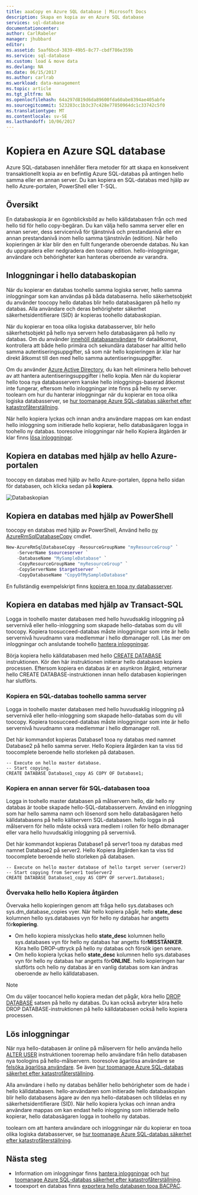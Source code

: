 ```yaml
---
title: aaaCopy en Azure SQL database | Microsoft Docs
description: Skapa en kopia av en Azure SQL database
services: sql-database
documentationcenter: 
author: CarlRabeler
manager: jhubbard
editor: 
ms.assetid: 5aaf6bcd-3839-49b5-8c77-cbdf786e359b
ms.service: sql-database
ms.custom: load & move data
ms.devlang: NA
ms.date: 06/15/2017
ms.author: carlrab
ms.workload: data-management
ms.topic: article
ms.tgt_pltfrm: NA
ms.openlocfilehash: 64a297d819d6da89600fda60abe8394ae405abfe
ms.sourcegitcommit: 523283cc1b3c37c428e77850964dc1c33742c5f0
ms.translationtype: MT
ms.contentlocale: sv-SE
ms.lasthandoff: 10/06/2017
---
```

# <a name="copy-an-azure-sql-database"></a>Kopiera en Azure SQL database

Azure SQL-databasen innehåller flera metoder för att skapa en konsekvent transaktionellt kopia av en befintlig Azure SQL-databas på antingen hello samma eller en annan server. Du kan kopiera en SQL-databas med hjälp av hello Azure-portalen, PowerShell eller T-SQL. 

## <a name="overview"></a>Översikt

En databaskopia är en ögonblicksbild av hello källdatabasen från och med hello tid för hello copy-begäran. Du kan välja hello samma server eller en annan server, dess servicenivå för tjänstnivå och prestandanivå eller en annan prestandanivå inom hello samma tjänstnivån (edition). När hello kopieringen är klar blir den en fullt fungerande oberoende databas. Nu kan du uppgradera eller nedgradera den tooany edition. hello-inloggningar, användare och behörigheter kan hanteras oberoende av varandra.  

## <a name="logins-in-hello-database-copy"></a>Inloggningar i hello databaskopian

När du kopierar en databas toohello samma logiska server, hello samma inloggningar som kan användas på båda databaserna. hello säkerhetsobjekt du använder toocopy hello databas blir hello databasägaren på hello ny databas. Alla användare och deras behörigheter säkerhet säkerhetsidentifierare (SID) är kopieras toohello databaskopian.  

När du kopierar en tooa olika logiska databasserver, blir hello säkerhetsobjekt på hello nya servern hello databasägaren på hello ny databas. Om du använder [innehöll databasanvändare](sql-database-manage-logins.md) för dataåtkomst, kontrollera att både hello primära och sekundära databaser har alltid hello samma autentiseringsuppgifter, så som när hello kopieringen är klar har direkt åtkomst till den med hello samma autentiseringsuppgifter. 

Om du använder [Azure Active Directory](../active-directory/active-directory-whatis.md), du kan helt eliminera hello behovet av att hantera autentiseringsuppgifter i hello kopia. Men när du kopierar hello tooa nya databasservern kanske hello inloggnings-baserad åtkomst inte fungerar, eftersom hello inloggningar inte finns på hello ny server. toolearn om hur du hanterar inloggningar när du kopierar en tooa olika logiska databasserver, se [hur toomanage Azure SQL-databas säkerhet efter katastrofåterställning](sql-database-geo-replication-security-config.md). 

När hello kopiera lyckas och innan andra användare mappas om kan endast hello inloggning som initierade hello kopierar, hello databasägaren logga in toohello ny databas. tooresolve inloggningar när hello Kopiera åtgärden är klar finns [lösa inloggningar](#resolve-logins).

## <a name="copy-a-database-by-using-hello-azure-portal"></a>Kopiera en databas med hjälp av hello Azure-portalen

toocopy en databas med hjälp av hello Azure-portalen, öppna hello sidan för databasen, och klicka sedan på **kopiera**. 

   ![Databaskopian](./media/sql-database-copy/database-copy.png)

## <a name="copy-a-database-by-using-powershell"></a>Kopiera en databas med hjälp av PowerShell

toocopy en databas med hjälp av PowerShell, Använd hello [ny AzureRmSqlDatabaseCopy](/powershell/module/azurerm.sql/new-azurermsqldatabasecopy) cmdlet. 

```PowerShell
New-AzureRmSqlDatabaseCopy -ResourceGroupName "myResourceGroup" `
    -ServerName $sourceserver `
    -DatabaseName "MySampleDatabase" `
    -CopyResourceGroupName "myResourceGroup" `
    -CopyServerName $targetserver `
    -CopyDatabaseName "CopyOfMySampleDatabase"
```

En fullständig exempelskript finns [kopiera en tooa ny databasserver](scripts/sql-database-copy-database-to-new-server-powershell.md).

## <a name="copy-a-database-by-using-transact-sql"></a>Kopiera en databas med hjälp av Transact-SQL

Logga in toohello master databasen med hello huvudsaklig inloggning på servernivå eller hello-inloggning som skapade hello-databas som du vill toocopy. Kopiera toosucceed-databas måste inloggningar som inte är hello servernivå huvudnamn vara medlemmar i hello dbmanager roll. Läs mer om inloggningar och anslutande toohello [hantera inloggningar](sql-database-manage-logins.md).

Börja kopiera hello källdatabasen med hello [CREATE DATABASE](https://msdn.microsoft.com/library/ms176061.aspx) instruktionen. Kör den här instruktionen initierar hello databasen kopiera processen. Eftersom kopiera en databas är en asynkron åtgärd, returnerar hello CREATE DATABASE-instruktionen innan hello databasen kopieringen har slutförts.

### <a name="copy-a-sql-database-toohello-same-server"></a>Kopiera en SQL-databas toohello samma server
Logga in toohello master databasen med hello huvudsaklig inloggning på servernivå eller hello-inloggning som skapade hello-databas som du vill toocopy. Kopiera toosucceed-databas måste inloggningar som inte är hello servernivå huvudnamn vara medlemmar i hello dbmanager roll.

Det här kommandot kopieras Database1 tooa ny databas med namnet Database2 på hello samma server. Hello Kopiera åtgärden kan ta viss tid toocomplete beroende hello storleken på databasen.

    -- Execute on hello master database.
    -- Start copying.
    CREATE DATABASE Database1_copy AS COPY OF Database1;

### <a name="copy-a-sql-database-tooa-different-server"></a>Kopiera en annan server för SQL-databasen tooa

Logga in toohello master databasen på målservern hello, där hello ny databas är toobe skapade hello-SQL-databasservern. Använd en inloggning som har hello samma namn och lösenord som hello databasägaren hello källdatabasens på hello källservern SQL-databasen. hello logga in på målservern för hello måste också vara medlem i rollen för hello dbmanager eller vara hello huvudsaklig inloggning på servernivå.

Det här kommandot kopieras Database1 på server1 tooa ny databas med namnet Database2 på server2. Hello Kopiera åtgärden kan ta viss tid toocomplete beroende hello storleken på databasen.

    -- Execute on hello master database of hello target server (server2)
    -- Start copying from Server1 tooServer2
    CREATE DATABASE Database1_copy AS COPY OF server1.Database1;


### <a name="monitor-hello-progress-of-hello-copying-operation"></a>Övervaka hello hello Kopiera åtgärden

Övervaka hello kopieringen genom att fråga hello sys.databases och sys.dm_database_copies vyer. När hello kopiera pågår, hello **state_desc** kolumnen hello sys.databases vyn för hello ny databas har angetts för**kopiering**.

* Om hello kopiera misslyckas hello **state_desc** kolumnen hello sys.databases vyn för hello ny databas har angetts för**MISSTÄNKER**. Köra hello DROP-uttryck på hello ny databas och försök igen senare.
* Om hello kopiera lyckas hello **state_desc** kolumnen hello sys.databases vyn för hello ny databas har angetts för**ONLINE**. hello kopieringen har slutförts och hello ny databas är en vanlig databas som kan ändras oberoende av hello källdatabasen.

> [!NOTE]
> Om du väljer toocancel hello kopiera medan det pågår, köra hello [DROP DATABASE](https://msdn.microsoft.com/library/ms178613.aspx) satsen på hello ny databas. Du kan också avbryter köra hello DROP DATABASE-instruktionen på hello källdatabasen också hello kopiera processen.
> 

## <a name="resolve-logins"></a>Lös inloggningar

När nya hello-databasen är online på målservern för hello använda hello [ALTER USER](https://msdn.microsoft.com/library/ms176060.aspx) instruktionen tooremap hello användare från hello databasen nya toologins på hello-målservern. tooresolve ägarlösa användare se [felsöka ägarlösa användare](https://msdn.microsoft.com/library/ms175475.aspx). Se även [hur toomanage Azure SQL-databas säkerhet efter katastrofåterställning](sql-database-geo-replication-security-config.md).

Alla användare i hello ny databas behåller hello behörigheter som de hade i hello källdatabasen. hello-användaren som initierade hello databaskopian blir hello databasens ägare av den nya hello-databasen och tilldelas en ny säkerhetsidentifierare (SID). När hello kopiera lyckas och innan andra användare mappas om kan endast hello inloggning som initierade hello kopierar, hello databasägaren logga in toohello ny databas.

toolearn om att hantera användare och inloggningar när du kopierar en tooa olika logiska databasserver, se [hur toomanage Azure SQL-databas säkerhet efter katastrofåterställning](sql-database-geo-replication-security-config.md).

## <a name="next-steps"></a>Nästa steg

* Information om inloggningar finns [hantera inloggningar](sql-database-manage-logins.md) och [hur toomanage Azure SQL-databas säkerhet efter katastrofåterställning](sql-database-geo-replication-security-config.md).
* tooexport en databas finns [exportera hello databasen tooa BACPAC](sql-database-export.md).
